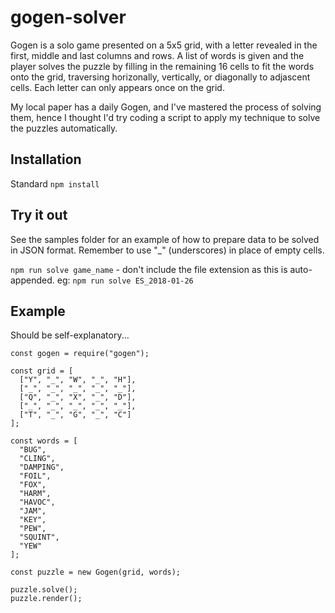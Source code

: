 # gogen-solver

Gogen is a solo game presented on a 5x5 grid, with a letter revealed in the first, middle and last columns and rows. A list of words is given and the player solves the puzzle by filling in the remaining 16 cells to fit the words onto the grid, traversing horizonally, vertically, or diagonally to adjascent cells. Each letter can only appears once on the grid.

My local paper has a daily Gogen, and I've mastered the process of solving them, hence I thought I'd try coding a script to apply my technique to solve the puzzles automatically.

## Installation

Standard `npm install`

## Try it out

See the samples folder for an example of how to prepare data to be solved in JSON format. Remember to use "_" (underscores) in place of empty cells.

`npm run solve game_name` - don't include the file extension as this is auto-appended. eg: `npm run solve ES_2018-01-26`

## Example

Should be self-explanatory...

```ecmascript 6
const gogen = require("gogen");

const grid = [
  ["Y", "_", "W", "_", "H"],
  ["_", "_", "_", "_", "_"],
  ["Q", "_", "X", "_", "D"],
  ["_", "_", "_", "_", "_"],
  ["T", "_", "G", "_", "C"]
];

const words = [
  "BUG",
  "CLING",
  "DAMPING",
  "FOIL",
  "FOX",
  "HARM",
  "HAVOC",
  "JAM",
  "KEY",
  "PEW",
  "SQUINT",
  "YEW"
];

const puzzle = new Gogen(grid, words);

puzzle.solve();
puzzle.render();
```